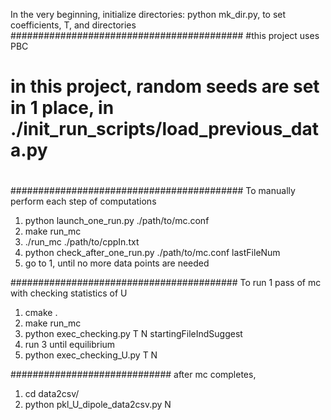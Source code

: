 In the very beginning, initialize directories:
python mk_dir.py, to set coefficients, T, and directories
##########################################
#this project uses PBC
# in this project, random seeds are set in 1 place, in ./init_run_scripts/load_previous_data.py

#
##########################################
To manually perform each step of computations
1. python launch_one_run.py ./path/to/mc.conf
2. make run_mc
3. ./run_mc ./path/to/cppIn.txt
4. python check_after_one_run.py ./path/to/mc.conf lastFileNum
5. go to 1, until no more data points are needed

#########################################
To run 1 pass of mc with checking statistics of U
1. cmake .
2. make run_mc
3. python exec_checking.py T N startingFileIndSuggest
4. run 3 until equilibrium
5. python exec_checking_U.py T N


#############################
after mc completes,
1. cd data2csv/
2. python pkl_U_dipole_data2csv.py N